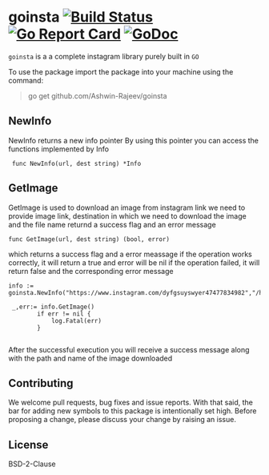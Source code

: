# goinsta [![Build Status](https://travis-ci.com/Ashwin-Rajeev/goinsta.svg?branch=master)](https://travis-ci.com/Ashwin-Rajeev/goinsta) [![Go Report Card](https://goreportcard.com/badge/github.com/Ashwin-Rajeev/goinsta)](https://goreportcard.com/report/github.com/Ashwin-Rajeev/goinsta) [![GoDoc](https://godoc.org/github.com/Ashwin-Rajeev/goinsta?status.svg)](https://godoc.org/github.com/Ashwin-Rajeev/goinsta)

`goinsta` is a a complete instagram library purely built in `GO`

To use the package import the package into your machine using the command:

> go get github.com/Ashwin-Rajeev/goinsta

## NewInfo
NewInfo returns a new  info pointer
By using this pointer you can access
the functions implemented by Info

``` func NewInfo(url, dest string) *Info```

## GetImage
GetImage is used to download an image from instagram link
we need to provide image link, destination in which we
need to download the image and the file name
returnd a success flag and an error message

```func GetImage(url, dest string) (bool, error)```

which returns a success flag and a error meassage
if the operation works correctly, it will return a true and error will be nil
if the operation failed, it will return false and the corresponding error message

```
info := goinsta.NewInfo("https://www.instagram.com/dyfgsuyswyer47477834982","/home/user/")

 _,err:= info.GetImage()
		if err != nil {
			log.Fatal(err)
		}
		
```

After the successful execution you will receive a
success message along with the path and name of the image downloaded


## Contributing

We welcome pull requests, bug fixes and issue reports. With that said, the bar for adding new symbols to this package is intentionally set high. Before proposing a change, please discuss your change by raising an issue.

## License

BSD-2-Clause
